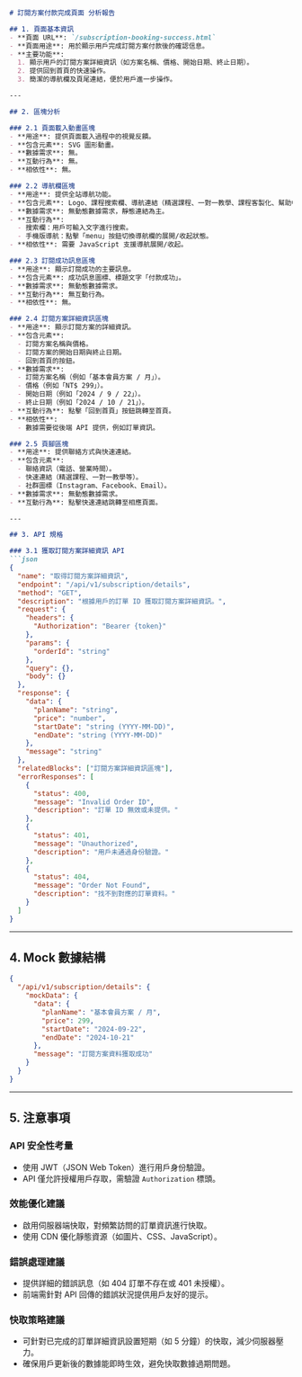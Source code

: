 ```markdown
# 訂閱方案付款完成頁面 分析報告

## 1. 頁面基本資訊
- **頁面 URL**: `/subscription-booking-success.html`
- **頁面用途**: 用於顯示用戶完成訂閱方案付款後的確認信息。
- **主要功能**: 
  1. 顯示用戶的訂閱方案詳細資訊（如方案名稱、價格、開始日期、終止日期）。
  2. 提供回到首頁的快速操作。
  3. 簡潔的導航欄及頁尾連結，便於用戶進一步操作。

---

## 2. 區塊分析

### 2.1 頁面載入動畫區塊
- **用途**: 提供頁面載入過程中的視覺反饋。
- **包含元素**: SVG 圖形動畫。
- **數據需求**: 無。
- **互動行為**: 無。
- **相依性**: 無。

### 2.2 導航欄區塊
- **用途**: 提供全站導航功能。
- **包含元素**: Logo、課程搜索欄、導航連結（精選課程、一對一教學、課程客製化、幫助中心）、登入/註冊按鈕。
- **數據需求**: 無動態數據需求，靜態連結為主。
- **互動行為**: 
  - 搜索欄：用戶可輸入文字進行搜索。
  - 手機版導航：點擊「menu」按鈕切換導航欄的展開/收起狀態。
- **相依性**: 需要 JavaScript 支援導航展開/收起。

### 2.3 訂閱成功訊息區塊
- **用途**: 顯示訂閱成功的主要訊息。
- **包含元素**: 成功訊息圖標、標題文字「付款成功」。
- **數據需求**: 無動態數據需求。
- **互動行為**: 無互動行為。
- **相依性**: 無。

### 2.4 訂閱方案詳細資訊區塊
- **用途**: 顯示訂閱方案的詳細資訊。
- **包含元素**: 
  - 訂閱方案名稱與價格。
  - 訂閱方案的開始日期與終止日期。
  - 回到首頁的按鈕。
- **數據需求**: 
  - 訂閱方案名稱（例如「基本會員方案 / 月」）。
  - 價格（例如「NT$ 299」）。
  - 開始日期（例如「2024 / 9 / 22」）。
  - 終止日期（例如「2024 / 10 / 21」）。
- **互動行為**: 點擊「回到首頁」按鈕跳轉至首頁。
- **相依性**: 
  - 數據需要從後端 API 提供，例如訂單資訊。

### 2.5 頁腳區塊
- **用途**: 提供聯絡方式與快速連結。
- **包含元素**: 
  - 聯絡資訊（電話、營業時間）。
  - 快速連結（精選課程、一對一教學等）。
  - 社群圖標（Instagram、Facebook、Email）。
- **數據需求**: 無動態數據需求。
- **互動行為**: 點擊快速連結跳轉至相應頁面。

---

## 3. API 規格

### 3.1 獲取訂閱方案詳細資訊 API
```json
{
  "name": "取得訂閱方案詳細資訊",
  "endpoint": "/api/v1/subscription/details",
  "method": "GET",
  "description": "根據用戶的訂單 ID 獲取訂閱方案詳細資訊。",
  "request": {
    "headers": {
      "Authorization": "Bearer {token}"
    },
    "params": {
      "orderId": "string"
    },
    "query": {},
    "body": {}
  },
  "response": {
    "data": {
      "planName": "string",
      "price": "number",
      "startDate": "string (YYYY-MM-DD)",
      "endDate": "string (YYYY-MM-DD)"
    },
    "message": "string"
  },
  "relatedBlocks": ["訂閱方案詳細資訊區塊"],
  "errorResponses": [
    {
      "status": 400,
      "message": "Invalid Order ID",
      "description": "訂單 ID 無效或未提供。"
    },
    {
      "status": 401,
      "message": "Unauthorized",
      "description": "用戶未通過身份驗證。"
    },
    {
      "status": 404,
      "message": "Order Not Found",
      "description": "找不到對應的訂單資料。"
    }
  ]
}
```

---

## 4. Mock 數據結構
```json
{
  "/api/v1/subscription/details": {
    "mockData": {
      "data": {
        "planName": "基本會員方案 / 月",
        "price": 299,
        "startDate": "2024-09-22",
        "endDate": "2024-10-21"
      },
      "message": "訂閱方案資料獲取成功"
    }
  }
}
```

---

## 5. 注意事項

### API 安全性考量
- 使用 JWT（JSON Web Token）進行用戶身份驗證。
- API 僅允許授權用戶存取，需驗證 `Authorization` 標頭。

### 效能優化建議
- 啟用伺服器端快取，對頻繁訪問的訂單資訊進行快取。
- 使用 CDN 優化靜態資源（如圖片、CSS、JavaScript）。

### 錯誤處理建議
- 提供詳細的錯誤訊息（如 404 訂單不存在或 401 未授權）。
- 前端需針對 API 回傳的錯誤狀況提供用戶友好的提示。

### 快取策略建議
- 可針對已完成的訂單詳細資訊設置短期（如 5 分鐘）的快取，減少伺服器壓力。
- 確保用戶更新後的數據能即時生效，避免快取數據過期問題。
```